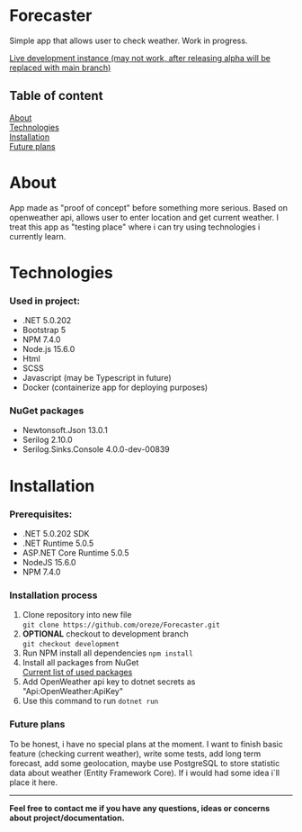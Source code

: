 # Forecaster
Simple app that allows user to check weather. Work in progress.

[Live development instance (may not work, after releasing alpha will be replaced with main branch)](https://fore-caster.herokuapp.com/ "ForeCaster")

## Table of content
[About](#about)\
[Technologies](#technologies)\
[Installation](#installation)\
[Future plans](#future-plans)

# About

App made as "proof of concept" before something more serious. Based on openweather api, allows user to enter location and get current weather. I treat this app as "testing place" where i can try using technologies i currently learn.

# Technologies

### Used in project:

* .NET 5.0.202
* Bootstrap 5
* NPM 7.4.0
* Node.js 15.6.0
* Html
* SCSS
* Javascript (may be Typescript in future)
* Docker (containerize app for deploying purposes)
### NuGet packages
* Newtonsoft.Json 13.0.1
* Serilog 2.10.0
* Serilog.Sinks.Console 4.0.0-dev-00839

# Installation

### Prerequisites:
* .NET 5.0.202 SDK
* .NET Runtime 5.0.5
* ASP.NET Core Runtime 5.0.5
* NodeJS 15.6.0
* NPM 7.4.0

### Installation process
1. Clone repository into new file\
   ```git clone https://github.com/oreze/Forecaster.git```
2. **OPTIONAL** checkout to development branch\
   ```git checkout development```
3. Run NPM install all dependencies
   ```npm install```
4. Install all packages from NuGet\
   [Current list of used packages](#nuget-packages)
5. Add OpenWeather api key to dotnet secrets as "Api:OpenWeather:ApiKey"
6. Use this command to run
   ```dotnet run```

### Future plans
To be honest, i have no special plans at the moment. I want to finish basic feature (checking current weather), write some tests, add long term forecast, add some geolocation, maybe use PostgreSQL to store statistic data about weather (Entity Framework Core). If i would had some idea i\`ll place it here.

---
**Feel free to contact me if you have any questions, ideas or concerns about project/documentation.**

